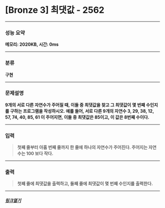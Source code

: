 # [Bronze 3] 최댓값 - 2562
___
### **성능 요약**  
**메모리: 2020KB, 시간: 0ms**
___
### **분류**
**구현**
___
### **문제설명**  
**9개의 서로 다른 자연수가 주어질 때, 이들 중 최댓값을 찾고 그 최댓값이 몇 번째 수인지를 구하는 프로그램을 작성하시오. 예를 들어, 서로 다른 9개의 자연수 3, 29, 38, 12, 57, 74, 40, 85, 61 이 주어지면, 이들 중 최댓값은 85이고, 이 값은 8번째 수이다.**
___
### **입력**  
 > **첫째 줄부터 아홉 번째 줄까지 한 줄에 하나의 자연수가 주어진다. 주어지는 자연수는 100 보다 작다.**
 
 ___
### **출력**  
 > **첫째 줄에 최댓값을 출력하고, 둘째 줄에 최댓값이 몇 번째 수인지를 출력한다.**
 
 ____
 ##### [*링크열기*](https://www.acmicpc.net/problem/2562)